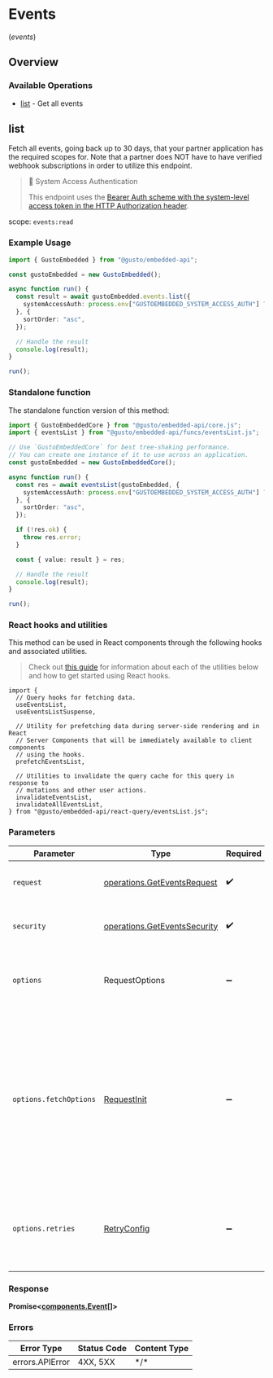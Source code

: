 # Events
(*events*)

## Overview

### Available Operations

* [list](#list) - Get all events

## list

Fetch all events, going back up to 30 days, that your partner application has the required scopes for. Note that a partner does NOT have to have verified webhook subscriptions in order to utilize this endpoint.

> 📘 System Access Authentication
>
> This endpoint uses the [Bearer Auth scheme with the system-level access token in the HTTP Authorization header](https://docs.gusto.com/embedded-payroll/docs/system-access).

scope: `events:read`

### Example Usage

```typescript
import { GustoEmbedded } from "@gusto/embedded-api";

const gustoEmbedded = new GustoEmbedded();

async function run() {
  const result = await gustoEmbedded.events.list({
    systemAccessAuth: process.env["GUSTOEMBEDDED_SYSTEM_ACCESS_AUTH"] ?? "",
  }, {
    sortOrder: "asc",
  });

  // Handle the result
  console.log(result);
}

run();
```

### Standalone function

The standalone function version of this method:

```typescript
import { GustoEmbeddedCore } from "@gusto/embedded-api/core.js";
import { eventsList } from "@gusto/embedded-api/funcs/eventsList.js";

// Use `GustoEmbeddedCore` for best tree-shaking performance.
// You can create one instance of it to use across an application.
const gustoEmbedded = new GustoEmbeddedCore();

async function run() {
  const res = await eventsList(gustoEmbedded, {
    systemAccessAuth: process.env["GUSTOEMBEDDED_SYSTEM_ACCESS_AUTH"] ?? "",
  }, {
    sortOrder: "asc",
  });

  if (!res.ok) {
    throw res.error;
  }

  const { value: result } = res;

  // Handle the result
  console.log(result);
}

run();
```

### React hooks and utilities

This method can be used in React components through the following hooks and
associated utilities.

> Check out [this guide][hook-guide] for information about each of the utilities
> below and how to get started using React hooks.

[hook-guide]: ../../../REACT_QUERY.md

```tsx
import {
  // Query hooks for fetching data.
  useEventsList,
  useEventsListSuspense,

  // Utility for prefetching data during server-side rendering and in React
  // Server Components that will be immediately available to client components
  // using the hooks.
  prefetchEventsList,
  
  // Utilities to invalidate the query cache for this query in response to
  // mutations and other user actions.
  invalidateEventsList,
  invalidateAllEventsList,
} from "@gusto/embedded-api/react-query/eventsList.js";
```

### Parameters

| Parameter                                                                                                                                                                      | Type                                                                                                                                                                           | Required                                                                                                                                                                       | Description                                                                                                                                                                    |
| ------------------------------------------------------------------------------------------------------------------------------------------------------------------------------ | ------------------------------------------------------------------------------------------------------------------------------------------------------------------------------ | ------------------------------------------------------------------------------------------------------------------------------------------------------------------------------ | ------------------------------------------------------------------------------------------------------------------------------------------------------------------------------ |
| `request`                                                                                                                                                                      | [operations.GetEventsRequest](../../models/operations/geteventsrequest.md)                                                                                                     | :heavy_check_mark:                                                                                                                                                             | The request object to use for the request.                                                                                                                                     |
| `security`                                                                                                                                                                     | [operations.GetEventsSecurity](../../models/operations/geteventssecurity.md)                                                                                                   | :heavy_check_mark:                                                                                                                                                             | The security requirements to use for the request.                                                                                                                              |
| `options`                                                                                                                                                                      | RequestOptions                                                                                                                                                                 | :heavy_minus_sign:                                                                                                                                                             | Used to set various options for making HTTP requests.                                                                                                                          |
| `options.fetchOptions`                                                                                                                                                         | [RequestInit](https://developer.mozilla.org/en-US/docs/Web/API/Request/Request#options)                                                                                        | :heavy_minus_sign:                                                                                                                                                             | Options that are passed to the underlying HTTP request. This can be used to inject extra headers for examples. All `Request` options, except `method` and `body`, are allowed. |
| `options.retries`                                                                                                                                                              | [RetryConfig](../../lib/utils/retryconfig.md)                                                                                                                                  | :heavy_minus_sign:                                                                                                                                                             | Enables retrying HTTP requests under certain failure conditions.                                                                                                               |

### Response

**Promise\<[components.Event[]](../../models/.md)\>**

### Errors

| Error Type      | Status Code     | Content Type    |
| --------------- | --------------- | --------------- |
| errors.APIError | 4XX, 5XX        | \*/\*           |